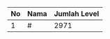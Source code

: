 | No | Nama            | Jumlah Level |
|----|-----------------|--------------|
| 1  | #    |    2971        |
